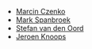 * [Marcin Czenko](https://github.com/marcinczenko)
* [Mark Spanbroek](https://github.com/markspanbroek)
* [Stefan van den Oord](https://github.com/svdo)
* [Jeroen Knoops](https://github.com/JeroenKnoops)
